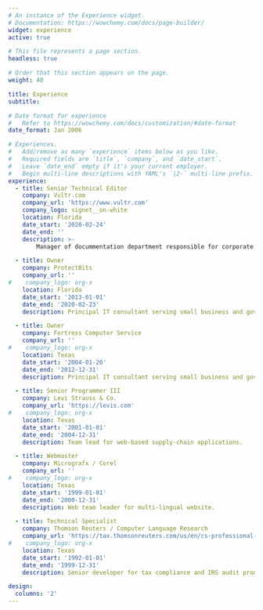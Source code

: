 ```yaml
---
# An instance of the Experience widget.
# Documentation: https://wowchemy.com/docs/page-builder/
widget: experience
active: true

# This file represents a page section.
headless: true

# Order that this section appears on the page.
weight: 40

title: Experience
subtitle:

# Date format for experience
#   Refer to https://wowchemy.com/docs/customization/#date-format
date_format: Jan 2006

# Experiences.
#   Add/remove as many `experience` items below as you like.
#   Required fields are `title`, `company`, and `date_start`.
#   Leave `date_end` empty if it's your current employer.
#   Begin multi-line descriptions with YAML's `|2-` multi-line prefix.
experience:
  - title: Senior Technical Editor
    company: Vultr.com
    company_url: 'https://www.vultr.com'
    company_logo: signet__on-white
    location: Florida
    date_start: '2020-02-24'
    date_end: ''
    description: >-
        Manager of docummentation department responsible for corporate style guide and Trusted Author community writing program. 

  - title: Owner
    company: ProtectBits
    company_url: ''
#    company_logo: org-x
    location: Florida
    date_start: '2013-01-01'
    date_end: '2020-02-23'
    description: Principal IT consultant serving small business and govenrnment clients.

  - title: Owner
    company: Fortress Computer Service
    company_url: ''
#    company_logo: org-x
    location: Texas
    date_start: '2004-01-20'
    date_end: '2012-12-31'
    description: Principal IT consultant serving small business and govenrnment clients.

  - title: Senior Programmer III
    company: Levi Strauss & Co.
    company_url: 'https://levis.com'
#    company_logo: org-x
    location: Texas
    date_start: '2001-01-01'
    date_end: '2004-12-31'
    description: Team lead for web-based supply-chain applications.

  - title: Webmaster
    company: Micrografx / Corel
    company_url: ''
#    company_logo: org-x
    location: Texas
    date_start: '1999-01-01'
    date_end: '2000-12-31'
    description: Web team leader for multi-lingual website.

  - title: Technical Specialist
    company: Thomson Reuters / Computer Language Research
    company_url: 'https://tax.thomsonreuters.com/us/en/cs-professional-suite/gosystem-tax-rs'
#    company_logo: org-x
    location: Texas
    date_start: '1992-01-01'
    date_end: '1999-12-31'
    description: Senior developer for tax compliance and IRS audit products.

design:
  columns: '2'
---
```

